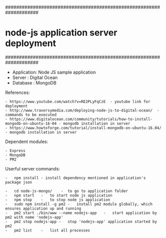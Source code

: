 ####################################################################
# node-js application server deployment
####################################################################

- Application: Node JS sample application
- Server : Digital Ocean
- Database : MongoDB


References:

	- https://www.youtube.com/watch?v=RE2PLyFqCzE  - youtube link for deployment
	- http://www.traversymedia.com/deploying-node-js-to-digital-ocean/	- commands to be executed
	- https://www.digitalocean.com/community/tutorials/how-to-install-mongodb-on-ubuntu-16-04 - mongodb installation in server
	- https://www.howtoforge.com/tutorial/install-mongodb-on-ubuntu-16.04/ - mongodb installation in server

Dependent modules:

	- Express
	- MongoDB
	- PM2
	
	
Userful server commands:

	-	npm install - install dependency mentioned in application's package json

	-	cd node-js-mongo/    -  to go to application folder
	-	npm start	-	to start node js application
	-	npm stop	- 	to stop node js application
	-	sudo npm install -g pm2	-	install pm2 module globally, which ensures application up and running
	-	pm2 start ./bin/www --name nodejs-app	-	start application by pm2 with name 'nodejs-app'
	-	pm2 stop nodejs-app	-	stop 'nodejs-app' application started by pm2
	-	pm2 list	-	list all processes
	


